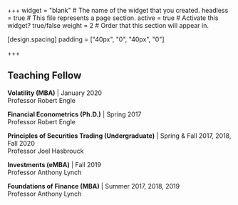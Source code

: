 +++
widget = "blank"  # The name of the widget that you created.
headless = true  # This file represents a page section.
active = true  # Activate this widget? true/false
weight = 2  # Order that this section will appear in.

[design.spacing]
  padding = ["40px", "0", "40px", "0"]

+++
## Teaching Fellow
**Volatility (MBA)** | January 2020  
Professor Robert Engle    


**Financial Econometrics (Ph.D.)** | Spring 2017  
Professor Robert Engle    


**Principles of Securities Trading (Undergraduate)** | Spring & Fall 2017, 2018, Fall 2020  
Professor Joel Hasbrouck    


**Investments (eMBA)** | Fall 2019  
Professor Anthony Lynch    


**Foundations of Finance (MBA)** | Summer 2017, 2018, 2019  
Professor Anthony Lynch
